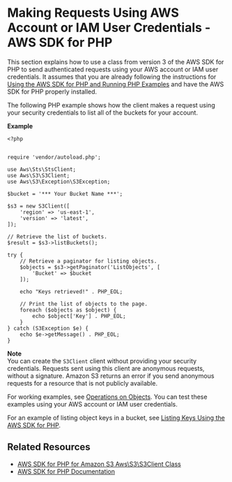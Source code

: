 # Making Requests Using AWS Account or IAM User Credentials \- AWS SDK for PHP<a name="AuthUsingAcctOrUserCredPHP3"></a>

This section explains how to use a class from version 3 of the AWS SDK for PHP to send authenticated requests using your AWS account or IAM user credentials\. It assumes that you are already following the instructions for [Using the AWS SDK for PHP and Running PHP Examples](UsingTheMPphpAPI.md) and have the AWS SDK for PHP properly installed\. 

The following PHP example shows how the client makes a request using your security credentials to list all of the buckets for your account\. 

**Example**  

```
<?php


require 'vendor/autoload.php';

use Aws\Sts\StsClient;
use Aws\S3\S3Client;
use Aws\S3\Exception\S3Exception;

$bucket = '*** Your Bucket Name ***';

$s3 = new S3Client([
    'region' => 'us-east-1',
    'version' => 'latest',
]);

// Retrieve the list of buckets.
$result = $s3->listBuckets();

try {
    // Retrieve a paginator for listing objects.
    $objects = $s3->getPaginator('ListObjects', [
        'Bucket' => $bucket
    ]);

    echo "Keys retrieved!" . PHP_EOL;
    
    // Print the list of objects to the page.
    foreach ($objects as $object) {
        echo $object['Key'] . PHP_EOL;
    }
} catch (S3Exception $e) {
    echo $e->getMessage() . PHP_EOL;
}
```

**Note**  
You can create the `S3Client` client without providing your security credentials\. Requests sent using this client are anonymous requests, without a signature\. Amazon S3 returns an error if you send anonymous requests for a resource that is not publicly available\. 

For working examples, see [Operations on Objects](ObjectOperations.md)\. You can test these examples using your AWS account or IAM user credentials\. 

For an example of listing object keys in a bucket, see [Listing Keys Using the AWS SDK for PHP](ListingObjectKeysUsingPHP.md)\. 

## Related Resources<a name="RelatedResources-AuthUsingAcctOrUserCredPHP3-related-resources"></a>
+ [ AWS SDK for PHP for Amazon S3 Aws\\S3\\S3Client Class](https://docs.aws.amazon.com/aws-sdk-php/v3/api/class-Aws.S3.S3Client.html) 
+ [AWS SDK for PHP Documentation](http://aws.amazon.com/documentation/sdk-for-php/)